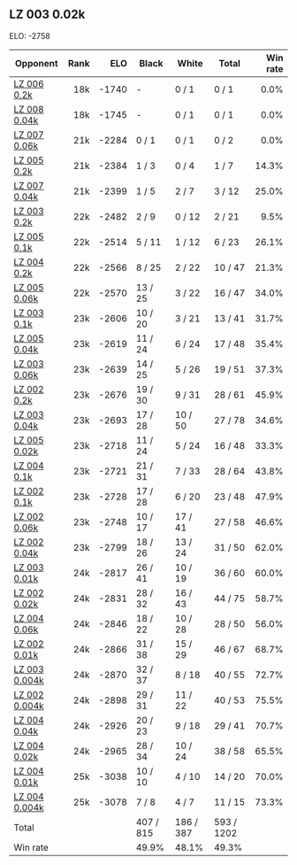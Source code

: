 ## LZ 003 0.02k ##

ELO: -2758

Opponent | Rank | ELO | Black | White | Total | Win rate
---------|-----:|----:|-------|-------|-------|-------:
[LZ 006 0.2k](LZ%20006%200.2k.md) | 18k | -1740 | - | 0 / 1 | 0 / 1 | 0.0%
[LZ 008 0.04k](LZ%20008%200.04k.md) | 18k | -1745 | - | 0 / 1 | 0 / 1 | 0.0%
[LZ 007 0.06k](LZ%20007%200.06k.md) | 21k | -2284 | 0 / 1 | 0 / 1 | 0 / 2 | 0.0%
[LZ 005 0.2k](LZ%20005%200.2k.md) | 21k | -2384 | 1 / 3 | 0 / 4 | 1 / 7 | 14.3%
[LZ 007 0.04k](LZ%20007%200.04k.md) | 21k | -2399 | 1 / 5 | 2 / 7 | 3 / 12 | 25.0%
[LZ 003 0.2k](LZ%20003%200.2k.md) | 22k | -2482 | 2 / 9 | 0 / 12 | 2 / 21 | 9.5%
[LZ 005 0.1k](LZ%20005%200.1k.md) | 22k | -2514 | 5 / 11 | 1 / 12 | 6 / 23 | 26.1%
[LZ 004 0.2k](LZ%20004%200.2k.md) | 22k | -2566 | 8 / 25 | 2 / 22 | 10 / 47 | 21.3%
[LZ 005 0.06k](LZ%20005%200.06k.md) | 22k | -2570 | 13 / 25 | 3 / 22 | 16 / 47 | 34.0%
[LZ 003 0.1k](LZ%20003%200.1k.md) | 23k | -2606 | 10 / 20 | 3 / 21 | 13 / 41 | 31.7%
[LZ 005 0.04k](LZ%20005%200.04k.md) | 23k | -2619 | 11 / 24 | 6 / 24 | 17 / 48 | 35.4%
[LZ 003 0.06k](LZ%20003%200.06k.md) | 23k | -2639 | 14 / 25 | 5 / 26 | 19 / 51 | 37.3%
[LZ 002 0.2k](LZ%20002%200.2k.md) | 23k | -2676 | 19 / 30 | 9 / 31 | 28 / 61 | 45.9%
[LZ 003 0.04k](LZ%20003%200.04k.md) | 23k | -2693 | 17 / 28 | 10 / 50 | 27 / 78 | 34.6%
[LZ 005 0.02k](LZ%20005%200.02k.md) | 23k | -2718 | 11 / 24 | 5 / 24 | 16 / 48 | 33.3%
[LZ 004 0.1k](LZ%20004%200.1k.md) | 23k | -2721 | 21 / 31 | 7 / 33 | 28 / 64 | 43.8%
[LZ 002 0.1k](LZ%20002%200.1k.md) | 23k | -2728 | 17 / 28 | 6 / 20 | 23 / 48 | 47.9%
[LZ 002 0.06k](LZ%20002%200.06k.md) | 23k | -2748 | 10 / 17 | 17 / 41 | 27 / 58 | 46.6%
[LZ 002 0.04k](LZ%20002%200.04k.md) | 23k | -2799 | 18 / 26 | 13 / 24 | 31 / 50 | 62.0%
[LZ 003 0.01k](LZ%20003%200.01k.md) | 24k | -2817 | 26 / 41 | 10 / 19 | 36 / 60 | 60.0%
[LZ 002 0.02k](LZ%20002%200.02k.md) | 24k | -2831 | 28 / 32 | 16 / 43 | 44 / 75 | 58.7%
[LZ 004 0.06k](LZ%20004%200.06k.md) | 24k | -2846 | 18 / 22 | 10 / 28 | 28 / 50 | 56.0%
[LZ 002 0.01k](LZ%20002%200.01k.md) | 24k | -2866 | 31 / 38 | 15 / 29 | 46 / 67 | 68.7%
[LZ 003 0.004k](LZ%20003%200.004k.md) | 24k | -2870 | 32 / 37 | 8 / 18 | 40 / 55 | 72.7%
[LZ 002 0.004k](LZ%20002%200.004k.md) | 24k | -2898 | 29 / 31 | 11 / 22 | 40 / 53 | 75.5%
[LZ 004 0.04k](LZ%20004%200.04k.md) | 24k | -2926 | 20 / 23 | 9 / 18 | 29 / 41 | 70.7%
[LZ 004 0.02k](LZ%20004%200.02k.md) | 24k | -2965 | 28 / 34 | 10 / 24 | 38 / 58 | 65.5%
[LZ 004 0.01k](LZ%20004%200.01k.md) | 25k | -3038 | 10 / 10 | 4 / 10 | 14 / 20 | 70.0%
[LZ 004 0.004k](LZ%20004%200.004k.md) | 25k | -3078 | 7 / 8 | 4 / 7 | 11 / 15 | 73.3%
Total | | | 407 / 815 | 186 / 387 | 593 / 1202 | 
Win rate| | | 49.9% | 48.1% | 49.3% | 
